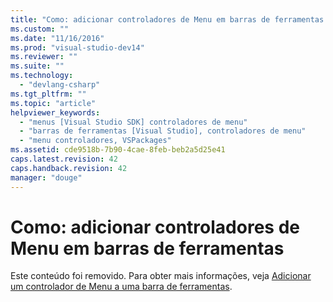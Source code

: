 ```yaml
---
title: "Como: adicionar controladores de Menu em barras de ferramentas | Microsoft Docs"
ms.custom: ""
ms.date: "11/16/2016"
ms.prod: "visual-studio-dev14"
ms.reviewer: ""
ms.suite: ""
ms.technology: 
  - "devlang-csharp"
ms.tgt_pltfrm: ""
ms.topic: "article"
helpviewer_keywords: 
  - "menus [Visual Studio SDK] controladores de menu"
  - "barras de ferramentas [Visual Studio], controladores de menu"
  - "menu controladores, VSPackages"
ms.assetid: cde9518b-7b90-4cae-8feb-beb2a5d25e41
caps.latest.revision: 42
caps.handback.revision: 42
manager: "douge"
---
```

# Como: adicionar controladores de Menu em barras de ferramentas
Este conteúdo foi removido. Para obter mais informações, veja [Adicionar um controlador de Menu a uma barra de ferramentas](../extensibility/adding-a-menu-controller-to-a-toolbar.md).